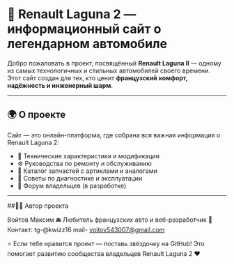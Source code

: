 # 🚗 Renault Laguna 2 — информационный сайт о легендарном автомобиле

Добро пожаловать в проект, посвящённый **Renault Laguna II** — одному из самых технологичных и стильных автомобилей своего времени.  
Этот сайт создан для тех, кто ценит **французский комфорт, надёжность и инженерный шарм**.

---

## 🌍 О проекте

Сайт — это онлайн-платформа, где собрана вся важная информация о Renault Laguna 2:

- 🧩 Технические характеристики и модификации  
- ⚙️ Руководства по ремонту и обслуживанию  
- 🛞 Каталог запчастей с артиклами и аналогами  
- 🧠 Советы по диагностике и эксплуатации  
- 💬 Форум владельцев (в разработке)

---

##🧑‍💻 Автор проекта

Войтов Максим
🚘 Любитель французских авто и веб-разработчик
📧 Контакт: tg-@kwizz16
mail- voitov543007@gmail.com

⭐ Если тебе нравится проект — поставь звёздочку на GitHub!
Это помогает развитию сообщества владельцев Renault Laguna 2 ❤️
